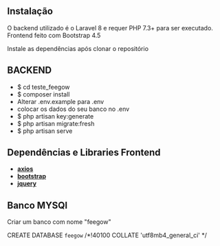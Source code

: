 ## Instalação

O backend utilizado é o Laravel 8 e requer PHP 7.3+ para ser executado. Frontend feito com Bootstrap 4.5

Instale as dependências após clonar o repositório

## BACKEND
- $ cd teste_feegow
- $ composer install
- Alterar .env.example para .env 
- colocar os dados do seu banco no .env
- $ php artisan key:generate
- $ php artisan migrate:fresh
- $ php artisan serve

## Dependências e Libraries Frontend

- **[axios](https://github.com/axios/axios#readme)**
- **[bootstrap](https://github.com/twbs/bootstrap#readme)**
- **[jquery](https://github.com/jquery/jquery#readme)**

## Banco MYSQl
Criar um banco com nome "feegow"

CREATE DATABASE `feegow` /*!40100 COLLATE 'utf8mb4_general_ci' */
